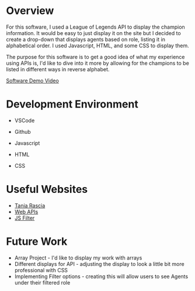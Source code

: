 # Overview

For this software, I used a League of Legends API to display the champion information. It would be 
easy to just display it on the site but I decided to create a drop-down that displays agents 
based on role, listing it in alphabetical order. I used Javascript, HTML, and some CSS to display them.

The purpose for this software is to get a good idea of what my experience using APIs is, I'd like to dive into it more by allowing for the champions to be listed in different ways in reverse alphabet.

[Software Demo Video](http://youtube.link.goes.here)

# Development Environment

* VSCode
* Github

* Javascript
* HTML
* CSS

# Useful Websites

- [Tania Rascia](https://www.taniarascia.com/how-to-connect-to-an-api-with-javascript/)
- [Web APIs](https://developer.mozilla.org/en-US/docs/Learn/JavaScript/Client-side_web_APIs/Introduction)
- [JS Filter](https://www.w3schools.com/jsref/jsref_filter.asp)

# Future Work

- Array Project - I'd like to display my work with arrays
- Different displays for API - adjusting the display to look a little bit more professional with CSS
- Implementing Filter options - creating this will allow users to see Agents under their filtered role